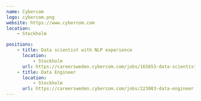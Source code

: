 ```yaml
---
name: Cybercom
logo: cybercom.png
website: https://www.cybercom.com
location:
    - Stockholm

positions:
    - title: Data scientist with NLP experience
      location:
          - Stockholm
      url: https://careersweden.cybercom.com/jobs/165653-data-scientist-with-nlp-experience
    - title: Data Engineer
      location:
          - Stockholm
      url: https://careersweden.cybercom.com/jobs/223083-data-engineer
---
```

